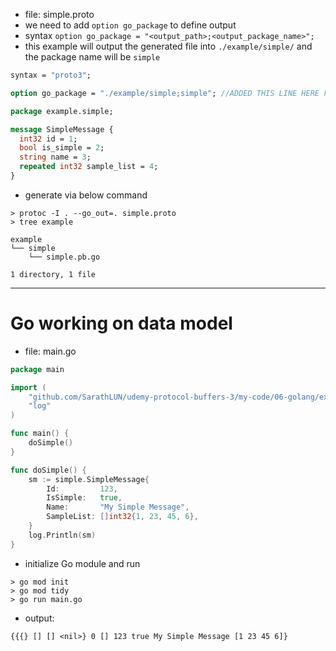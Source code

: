 - file: simple.proto
- we need to add `option go_package` to define output
- syntax `option go_package = "<output_path>;<output_package_name>";`
- this example will output the generated file into `./example/simple/` and the package name will be `simple`

```protobuf
syntax = "proto3";

option go_package = "./example/simple;simple"; //ADDED THIS LINE HERE FOR GOLANG GRPC

package example.simple;

message SimpleMessage {
  int32 id = 1;
  bool is_simple = 2;
  string name = 3;
  repeated int32 sample_list = 4;
}
```
- generate via below command
```shell
> protoc -I . --go_out=. simple.proto
> tree example
```
```shell
example
└── simple
    └── simple.pb.go

1 directory, 1 file
```
---
# Go working on data model
- file: main.go
```go
package main

import (
	"github.com/SarathLUN/udemy-protocol-buffers-3/my-code/06-golang/example/simple"
	"log"
)

func main() {
	doSimple()
}

func doSimple() {
	sm := simple.SimpleMessage{
		Id:         123,
		IsSimple:   true,
		Name:       "My Simple Message",
		SampleList: []int32{1, 23, 45, 6},
	}
	log.Println(sm)
}

```
- initialize Go module and run
```shell
> go mod init
> go mod tidy
> go run main.go
```
- output:
```shell
{{{} [] [] <nil>} 0 [] 123 true My Simple Message [1 23 45 6]}
```
